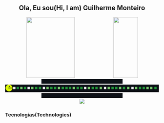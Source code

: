 <h2 align="center">Ola, Eu sou(Hi, I am) Guilherme Monteiro</h2>
<div align="center">
  <img height="200" width="56%" src="https://github-readme-stats.vercel.app/api?username=guifilho&count_private=true&show_icons=true&theme=onedark"/>
  <img height="200" width="40%" src="https://github-readme-stats.vercel.app/api/top-langs/?username=guifilho&layout=compact&theme=onedark"/>  
</div>

<div align="center">
  <img height="16px" src="fundo-gambiarra.png"/>
  <img src="pacman-eating-commits-blocks.gif"/>
  <img height="16px" src="fundo-gambiarra.png"/>
</div>

<div align="center">
  <img src="https://gpvc.arturio.dev/guifilho"/>
</div>
<h3>Tecnologias(Technologies)</h3>


